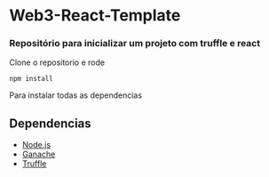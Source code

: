 # Web3-React-Template

### Repositório para inicializar um projeto com truffle e react

Clone o repositorio e rode 
````
npm install
````
Para instalar todas as dependencias

## Dependencias
* [Node.js](https://nodejs.org/en/)
* [Ganache](https://trufflesuite.com/ganache/)
* [Truffle](https://trufflesuite.com/truffle/)
